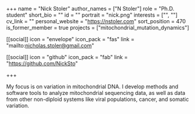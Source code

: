 +++
name = "Nick Stoler"
author_names = ["N Stoler"]
role = "Ph.D. student"
short_bio = ""
id = ""
portrait = "nick.png"
interests = ["", ""]
cv_link = ""
personal_website = "https://nstoler.com"
sort_position = 470
is_former_member = true
projects = ["mitochondrial_mutation_dynamics"]

[[social]]
    icon = "envelope"
    icon_pack = "fas"
    link = "mailto:nicholas.stoler@gmail.com"

[[social]]
    icon = "github"
    icon_pack = "fab"
    link = "https://github.com/NickSto"


+++

My focus is on variation in mitochondrial DNA.  I develop methods
and software tools to analyze mitochondrial sequencing data, as
well as data from other non-diploid systems like viral populations,
cancer, and somatic variation.
